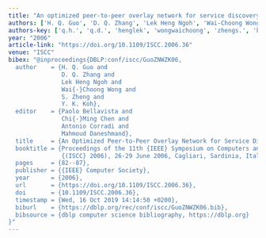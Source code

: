 ```yaml
---
title: "An optimized peer-to-peer overlay network for service discovery"
authors: ['H. Q. Guo', 'D. Q. Zhang', 'Lek Heng Ngoh', 'Wai-Choong Wong', 'S. Zheng', 'Y. K. Koh']
authors-key: ['q.h.', 'q.d.', 'henglek', 'wongwaichoong', 'zhengs.', 'k.y.']
year: "2006"
article-link: "https://doi.org/10.1109/ISCC.2006.36"
venue: "ISCC"
bibex: "@inproceedings{DBLP:conf/iscc/GuoZNWZK06,
  author    = {H. Q. Guo and
               D. Q. Zhang and
               Lek Heng Ngoh and
               Wai{-}Choong Wong and
               S. Zheng and
               Y. K. Koh},
  editor    = {Paolo Bellavista and
               Chi{-}Ming Chen and
               Antonio Corradi and
               Mahmoud Daneshmand},
  title     = {An Optimized Peer-to-Peer Overlay Network for Service Discovery},
  booktitle = {Proceedings of the 11th {IEEE} Symposium on Computers and Communications
               {(ISCC} 2006), 26-29 June 2006, Cagliari, Sardinia, Italy},
  pages     = {82--87},
  publisher = {{IEEE} Computer Society},
  year      = {2006},
  url       = {https://doi.org/10.1109/ISCC.2006.36},
  doi       = {10.1109/ISCC.2006.36},
  timestamp = {Wed, 16 Oct 2019 14:14:50 +0200},
  biburl    = {https://dblp.org/rec/conf/iscc/GuoZNWZK06.bib},
  bibsource = {dblp computer science bibliography, https://dblp.org}
}"
---
```

